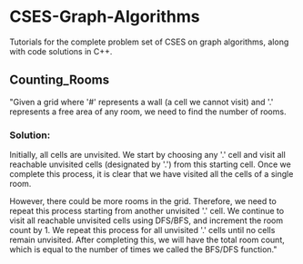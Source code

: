 # CSES-Graph-Algorithms
Tutorials for the complete problem set of CSES on graph algorithms, along with code solutions in C++.

## Counting_Rooms 
"Given a grid where '#' represents a wall (a cell we cannot visit) and '.' represents a free area of any room, we need to find the number of rooms.

### Solution: 
Initially, all cells are unvisited. We start by choosing any '.' cell and visit all reachable unvisited cells (designated by '.') from this starting cell. Once we complete this process, it is clear that we have visited all the cells of a single room. 

However, there could be more rooms in the grid. Therefore, we need to repeat this process starting from another unvisited '.' cell. We continue to visit all reachable unvisited cells using DFS/BFS, and increment the room count by 1. We repeat this process for all unvisited '.' cells until no cells remain unvisited. After completing this, we will have the total room count, which is equal to the number of times we called the BFS/DFS function."
